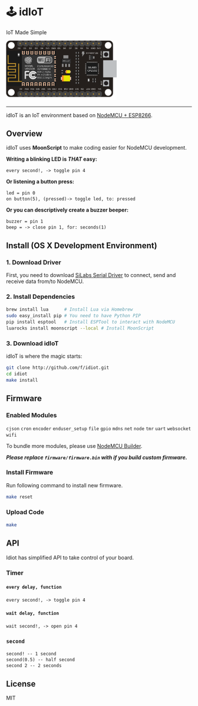 # 🕹 idIoT
IoT Made Simple

<img width="300" src="./assets/nodemcu.png" alt="NodeMCU">

---

idIoT is an IoT environment based on [NodeMCU + ESP8266](http://nodemcu.com/index_en.html).

## Overview

idIoT uses **MoonScript** to make coding easier for NodeMCU development.

**Writing a blinking LED is _THAT_ easy:**
```moonscript
every second!, -> toggle pin 4
```

**Or listening a button press:**
```moonscript
led = pin 0
on button(5), (pressed)-> toggle led, to: pressed
```

**Or you can descriptively create a buzzer beeper:**
```moonscript
buzzer = pin 1
beep = -> close pin 1, for: seconds(1)
```

## Install (OS X Development Environment)

### 1. Download Driver
First, you need to download [SiLabs Serial Driver](https://www.silabs.com/Support%20Documents/Software/Mac_OSX_VCP_Driver.zip)
to connect, send and receive data from/to NodeMCU.

### 2. Install Dependencies
```bash
brew install lua      # Install Lua via Homebrew
sudo easy_install pip # You need to have Python PIP
pip install esptool   # Install ESPTool to interact with NodeMCU
luarocks install moonscript --local # Install MoonScript
```

### 3. Download idIoT

idIoT is where the magic starts:

```bash
git clone http://github.com/f/idiot.git
cd idiot
make install
```

## Firmware

### Enabled Modules
`cjson` `cron` `encoder` `enduser_setup` `file` `gpio`
`mdns` `net` `node` `tmr` `uart` `websocket` `wifi`

To bundle more modules, please use [NodeMCU Builder](https://nodemcu-build.com).

**_Please replace `firmware/firmware.bin` with if you build custom firmware._**

### Install Firmware

Run following command to install new firmware.

```bash
make reset
```
### Upload Code

```bash
make
```

## API

Idiot has simplified API to take control of your board.

### Timer

#### `every delay, function`

```moonscript
every second!, -> toggle pin 4
```

#### `wait delay, function`

```moonscript
wait second!, -> open pin 4
```

### `second`

```moonscript
second! -- 1 second
second(0.5) -- half second
second 2 -- 2 seconds
```

## License

MIT
